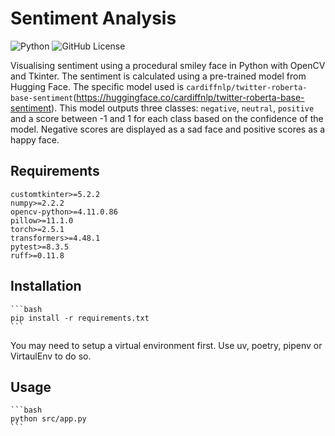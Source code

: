 # Sentiment Analysis

![Python](https://img.shields.io/badge/python-3.13-blue.svg)
![GitHub License](https://img.shields.io/github/license/trflorian/sentiment-analysis-viz)

Visualising sentiment using a procedural smiley face in Python with OpenCV and Tkinter. The sentiment is calculated using a pre-trained model from Hugging Face. The specific model used is `cardiffnlp/twitter-roberta-base-sentiment`(<https://huggingface.co/cardiffnlp/twitter-roberta-base-sentiment>). This model outputs three classes: `negative`, `neutral`, `positive` and a score between -1 and 1 for each class based on the confidence of the model. Negative scores are displayed as a sad face and positive scores as a happy face.

## Requirements

    customtkinter>=5.2.2
    numpy>=2.2.2
    opencv-python>=4.11.0.86
    pillow>=11.1.0
    torch>=2.5.1
    transformers>=4.48.1
    pytest>=8.3.5
    ruff>=0.11.8

## Installation

    ```bash
    pip install -r requirements.txt
    ```

You may need to setup a virtual environment first. Use uv, poetry, pipenv or VirtaulEnv to do so.

## Usage

    ```bash
    python src/app.py
    ```
